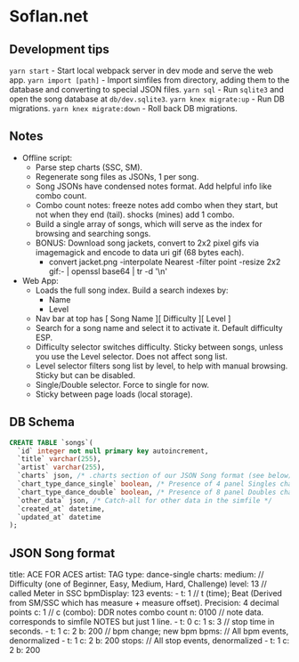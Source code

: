 # Soflan.net

## Development tips

`yarn start` - Start local webpack server in dev mode and serve the web app.
`yarn import [path]` - Import simfiles from directory, adding them to the database and converting to special JSON files.
`yarn sql` - Run `sqlite3` and open the song database at `db/dev.sqlite3`.
`yarn knex migrate:up` - Run DB migrations.
`yarn knex migrate:down` - Roll back DB migrations.

## Notes

- Offline script:
  - Parse step charts (SSC, SM).
  - Regenerate song files as JSONs, 1 per song.
  - Song JSONs have condensed notes format. Add helpful info like combo count.
  - Combo count notes: freeze notes add combo when they start, but not when they end (tail). shocks (mines) add 1 combo.
  - Build a single array of songs, which will serve as the index for browsing and searching songs.
  - BONUS: Download song jackets, convert to 2x2 pixel gifs via imagemagick and encode to data uri gif (68 bytes each).
    - convert jacket.png -interpolate Nearest -filter point -resize 2x2 gif:- | openssl base64 | tr -d '\n'
- Web App:
  - Loads the full song index. Build a search indexes by:
    - Name
    - Level
  - Nav bar at top has [ Song Name ][ Difficulty ][ Level ]
  - Search for a song name and select it to activate it. Default difficulty ESP.
  - Difficulty selector switches difficulty. Sticky between songs, unless you use the Level selector. Does not affect song list.
  - Level selector filters song list by level, to help with manual browsing. Sticky but can be disabled.
  - Single/Double selector. Force to single for now.
  - Sticky between page loads (local storage).

## DB Schema

  ```sql
  CREATE TABLE `songs`(
    `id` integer not null primary key autoincrement,
    `title` varchar(255),
    `artist` varchar(255),
    `charts` json, /* .charts section of our JSON Song format (see below). */
    `chart_type_dance_single` boolean, /* Presence of 4 panel Singles chart */
    `chart_type_dance_double` boolean, /* Presence of 8 panel Doubles chart */
    `other_data` json, /* Catch-all for other data in the simfile */
    `created_at` datetime,
    `updated_at` datetime
  );
  ```
  
## JSON Song format

title: ACE FOR ACES
artist: TAG
type: dance-single
charts:
  medium:  // Difficulty (one of Beginner, Easy, Medium, Hard, Challenge)
    level: 13  // called Meter in SSC
    bpmDisplay: 123
    events:
    - t: 1  // t (time); Beat (Derived from SM/SSC which has measure + measure offset). Precision: 4 decimal points
      c: 1  // c (combo): DDR notes combo count
      n: 0100  // note data. corresponds to simfile NOTES but just 1 line.
    - t: 0
      c: 1
      s: 3  // stop time in seconds.
    - t: 1
      c: 2
      b: 200  // bpm change; new bpm
    bpms:  // All bpm events, denormalized
    - t: 1
      c: 2
      b: 200
    stops:  // All stop events, denormalized
    - t: 1
      c: 2
      b: 200

